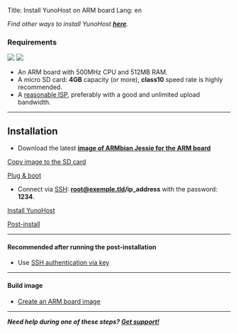 Title: Install YunoHost on ARM board
Lang: en

*Find other ways to install YunoHost **[here](/install)**.*

### Requirements

<img src="/images/cubieboard2.png">
<img src="/images/micro-sd-card.jpg">

* An ARM board with 500MHz CPU and 512MB RAM.
* A micro SD card: **4GB** capacity (or more), **class10** speed rate is highly recommended.
* A [reasonable ISP](/isp), preferably with a good and unlimited upload bandwidth.

---

## Installation
* Download the latest **[image of ARMbian Jessie for the ARM board](http://www.armbian.com/download)**

<a class="btn btn-lg btn-default" href="/copy_image">Copy image to the SD card</a>

<a class="btn btn-lg btn-default" href="/plug_and_boot">Plug & boot</a>

* Connect via [SSH](ssh): **root@exemple.tld/ip_address** with the password: **1234**.

<a class="btn btn-lg btn-default" href="/install_manually">Install YunoHost</a>

<a class="btn btn-lg btn-default" href="/postinstall">Post-install</a>

---

#### Recommended after running the post-installation
* Use [SSH authentication via key](security)

---

#### Build image
* [Create an ARM board image](/build_arm_image_en)

---

***Need help during one of these steps? [Get support!](/support)***
